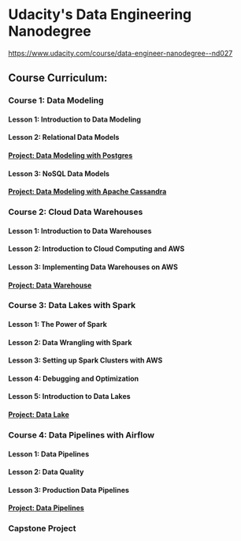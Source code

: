 # Udacity's Data Engineering Nanodegree
https://www.udacity.com/course/data-engineer-nanodegree--nd027

## Course Curriculum:
### Course 1: Data Modeling
#### Lesson 1: Introduction to Data Modeling
#### Lesson 2: Relational Data Models
#### [Project: Data Modeling with Postgres](https://github.com/ashtonreed/Udacity_Data_Engineering_Nanodegree/tree/main/P1_Data_Modeling_with_Postgres)
#### Lesson 3: NoSQL Data Models
#### [Project: Data Modeling with Apache Cassandra](https://github.com/ashtonreed/Udacity_Data_Engineering_Nanodegree/tree/main/P2_Data_Modeling_with_Apache_Cassandra)
### Course 2: Cloud Data Warehouses
#### Lesson 1: Introduction to Data Warehouses
#### Lesson 2: Introduction to Cloud Computing and AWS
#### Lesson 3: Implementing Data Warehouses on AWS
#### [Project: Data Warehouse](https://github.com/ashtonreed/Udacity_Data_Engineering_Nanodegree/tree/main/P3_Data_Warehouse)
### Course 3: Data Lakes with Spark
#### Lesson 1: The Power of Spark
#### Lesson 2: Data Wrangling with Spark
#### Lesson 3: Setting up Spark Clusters with AWS
#### Lesson 4: Debugging and Optimization
#### Lesson 5: Introduction to Data Lakes
#### [Project: Data Lake](https://github.com/ashtonreed/Udacity_Data_Engineering_Nanodegree/tree/main/P4_Data_Lake)
### Course 4: Data Pipelines with Airflow
#### Lesson 1: Data Pipelines
#### Lesson 2: Data Quality
#### Lesson 3: Production Data Pipelines
#### [Project: Data Pipelines](https://github.com/ashtonreed/Udacity_Data_Engineering_Nanodegree/tree/main/P5_Data_Pipeline/airflow)
### Capstone Project
